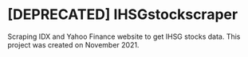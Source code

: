 # [DEPRECATED] IHSGstockscraper
Scraping IDX and Yahoo Finance website to get IHSG stocks data. This project was created on November 2021.
